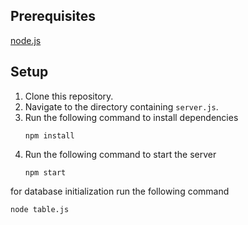 ## Prerequisites 
[node.js](https://nodejs.org/)

## Setup
1. Clone this repository.
2. Navigate to the directory containing `server.js`.
3. Run the following command to install dependencies
    ```
    npm install
    ```
5. Run the following command to start the server
    ```
    npm start
    ```

for database initialization run the following command
```
node table.js
```

